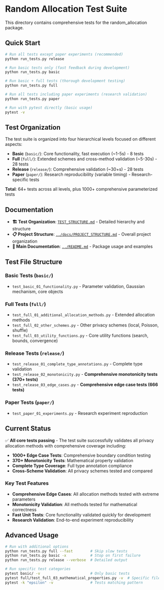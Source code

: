 # Random Allocation Test Suite

This directory contains comprehensive tests for the random_allocation package.

## Quick Start

```bash
# Run all tests except paper experiments (recommended)
python run_tests.py release

# Run basic tests only (fast feedback during development)
python run_tests.py basic

# Run basic + full tests (thorough development testing)
python run_tests.py full

# Run all tests including paper experiments (research validation)
python run_tests.py paper

# Run with pytest directly (basic usage)
pytest -v
```

## Test Organization

The test suite is organized into four hierarchical levels focused on different aspects:

- **Basic** (`basic/`): Core functionality, fast execution (~1-5s) - 8 tests
- **Full** (`full/`): Extended schemes and cross-method validation (~5-30s) - 28 tests  
- **Release** (`release/`): Comprehensive validation (~30+s) - 28 tests
- **Paper** (`paper/`): Research reproducibility (variable timing) - Research-specific tests

**Total**: 64+ tests across all levels, plus 1000+ comprehensive parameterized tests

## Documentation

- **🏗️ Test Organization**: [`TEST_STRUCTURE.md`](TEST_STRUCTURE.md) - Detailed hierarchy and structure
- **📋 Project Structure**: [`../docs/PROJECT_STRUCTURE.md`](../docs/PROJECT_STRUCTURE.md) - Overall project organization
- **📖 Main Documentation**: [`../README.md`](../README.md) - Package usage and examples

## Test File Structure

### Basic Tests (`basic/`)
- `test_basic_01_functionality.py` - Parameter validation, Gaussian mechanism, core objects

### Full Tests (`full/`)
- `test_full_01_additional_allocation_methods.py` - Extended allocation methods
- `test_full_02_other_schemes.py` - Other privacy schemes (local, Poisson, shuffle)
- `test_full_03_utility_functions.py` - Core utility functions (search, bounds, convergence)

### Release Tests (`release/`)
- `test_release_01_complete_type_annotations.py` - Complete type validation 
- `test_release_02_monotonicity.py` - **Comprehensive monotonicity tests (370+ tests)**
- `test_release_03_edge_cases.py` - **Comprehensive edge case tests (666 tests)**

### Paper Tests (`paper/`)
- `test_paper_01_experiments.py` - Research experiment reproduction

## Current Status

✅ **All core tests passing** - The test suite successfully validates all privacy allocation methods with comprehensive coverage including:

- **1000+ Edge Case Tests**: Comprehensive boundary condition testing
- **370+ Monotonicity Tests**: Mathematical property validation  
- **Complete Type Coverage**: Full type annotation compliance
- **Cross-Scheme Validation**: All privacy schemes tested and compared

### Key Test Features
- **Comprehensive Edge Cases**: All allocation methods tested with extreme parameters
- **Monotonicity Validation**: All methods tested for mathematical correctness  
- **Fast Unit Tests**: Core functionality validated quickly for development
- **Research Validation**: End-to-end experiment reproducibility

## Advanced Usage

```bash
# Run with additional options
python run_tests.py full --fast        # Skip slow tests
python run_tests.py basic -x           # Stop on first failure  
python run_tests.py release --verbose  # Detailed output

# Run specific test categories
pytest basic/ -v                       # Only basic tests
pytest full/test_full_03_mathematical_properties.py -v  # Specific file
pytest -k "epsilon" -v                 # Tests matching pattern
``` 